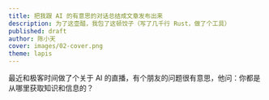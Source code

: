 ```yaml
---
title: 把我跟 AI 的有意思的对话总结成文章发布出来
description: 为了这壶醋，我包了这顿饺子（写了几千行 Rust，做了个工具）
published: draft
author: 陈小天
cover: images/02-cover.png
theme: lapis
---
```


最近和极客时间做了个关于 AI 的直播，有个朋友的问题很有意思，他问：你都是从哪里获取知识和信息的？
